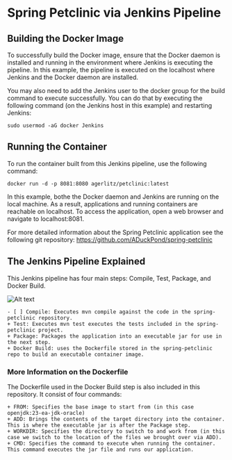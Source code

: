 # Spring Petclinic via Jenkins Pipeline

## Building the Docker Image

To successfully build the Docker image, ensure that the Docker daemon is installed and running in the environment where Jenkins is executing the pipeline. In this example, the pipeline is executed on the localhost where Jenkins and the Docker daemon are installed.

You may also need to add the Jenkins user to the docker group for the build command to execute successfully. You can do that by executing the following command (on the Jenkins host in this example) and restarting Jenkins:

```sudo usermod -aG docker Jenkins```

## Running the Container

To run the container built from this Jenkins pipeline, use the following command:

```docker run -d -p 8081:8080 agerlitz/petclinic:latest```

In this example, bothe the Docker daemon and Jenkins are running on the local machine. As a result, applications and running containers are reachable on localhost. To access the application, open a web browser and navigate to localhost:8081.

For more detailed information about the Spring Petclinic application see the following git repository:
<https://github.com/ADuckPond/spring-petclinic>

## The Jenkins Pipeline Explained

This Jenkins pipeline has four main steps: Compile, Test, Package, and Docker Build.

![Alt text](./jenkinsPipeline.jpg)

    - [ ] Compile: Executes mvn compile against the code in the spring-petclinic repository.
    + Test: Executes mvn test executes the tests included in the spring-petclinic project.
    + Package: Packages the application into an executable jar for use in the next step.
    + Docker Build: uses the Dockerfile stored in the spring-petclinic repo to build an executable container image.

### More Information on the Dockerfile

The Dockerfile used in the Docker Build step is also included in this repository. It consist of four commands:

    + FROM: Specifies the base image to start from (in this case openjdk:23-ea-jdk-oracle) 
    + ADD: Brings the contents of the target directory into the container. This is where the executable jar is after the Package step.
    + WORKDIR: Specifies the directory to switch to and work from (in this case we switch to the location of the files we brought over via ADD).
    + CMD: Specifies the command to execute when running the container. This command executes the jar file and runs our application.
